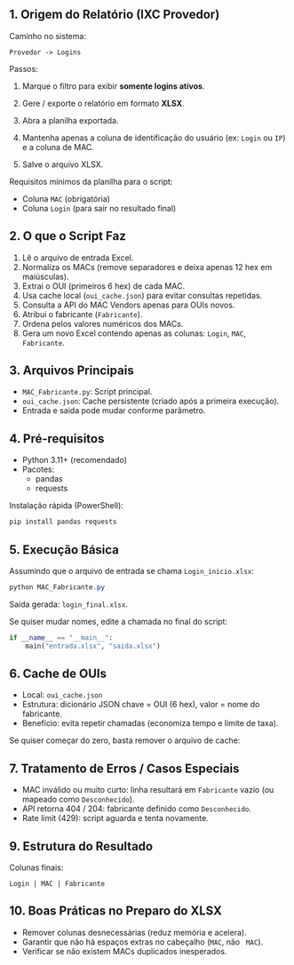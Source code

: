 ## 1. Origem do Relatório (IXC Provedor)
Caminho no sistema:
```
Provedor -> Logins
```
Passos:
1. Marque o filtro para exibir **somente logins ativos**.
2. Gere / exporte o relatório em formato **XLSX**.
3. Abra a planilha exportada.
4. Mantenha apenas a coluna de identificação do usuário (ex: `Login` ou `IP`) e a coluna de MAC.

5. Salve o arquivo XLSX.

Requisitos mínimos da planilha para o script:
- Coluna `MAC` (obrigatória)
- Coluna `Login` (para sair no resultado final)

## 2. O que o Script Faz
1. Lê o arquivo de entrada Excel.
2. Normaliza os MACs (remove separadores e deixa apenas 12 hex em maiúsculas).
3. Extrai o OUI (primeiros 6 hex) de cada MAC.
4. Usa cache local (`oui_cache.json`) para evitar consultas repetidas.
5. Consulta a API do MAC Vendors apenas para OUIs novos.
6. Atribui o fabricante (`Fabricante`).
7. Ordena pelos valores numéricos dos MACs.
8. Gera um novo Excel contendo apenas as colunas: `Login`, `MAC`, `Fabricante`.

## 3. Arquivos Principais
- `MAC_Fabricante.py`: Script principal.
- `oui_cache.json`: Cache persistente (criado após a primeira execução).
- Entrada e saida pode mudar conforme parâmetro.

## 4. Pré-requisitos
- Python 3.11+ (recomendado)
- Pacotes:
  - pandas
  - requests

Instalação rápida (PowerShell):
```powershell
pip install pandas requests
```

## 5. Execução Básica
Assumindo que o arquivo de entrada se chama `Login_inicio.xlsx`:
```powershell
python MAC_Fabricante.py
```
Saída gerada: `login_final.xlsx`.

Se quiser mudar nomes, edite a chamada no final do script:
```python
if __name__ == "__main__":
    main("entrada.xlsx", "saida.xlsx")
```

## 6. Cache de OUIs
- Local: `oui_cache.json`
- Estrutura: dicionário JSON chave = OUI (6 hex), valor = nome do fabricante.
- Benefício: evita repetir chamadas (economiza tempo e limite de taxa).

Se quiser começar do zero, basta remover o arquivo de cache:

## 7. Tratamento de Erros / Casos Especiais
- MAC inválido ou muito curto: linha resultará em `Fabricante` vazio (ou mapeado como `Desconhecido`).
- API retorna 404 / 204: fabricante definido como `Desconhecido`.
- Rate limit (429): script aguarda e tenta novamente.


## 9. Estrutura do Resultado
Colunas finais:
```
Login | MAC | Fabricante
```

## 10. Boas Práticas no Preparo do XLSX
- Remover colunas desnecessárias (reduz memória e acelera).
- Garantir que não há espaços extras no cabeçalho (`MAC`, não ` MAC`).
- Verificar se não existem MACs duplicados inesperados.
